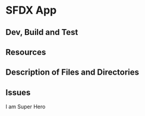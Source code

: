 # SFDX App

## Dev, Build and Test

## Resources

## Description of Files and Directories

## Issues
I am Super Hero
